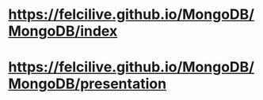 # https://felcilive.github.io/MongoDB/MongoDB/index
# https://felcilive.github.io/MongoDB/MongoDB/presentation
